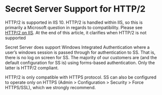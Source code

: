 [title]: # (Secret Server Support for HTTP/2)
[tags]: # (HTTP/2, Networking)
[priority]: #

# Secret Server Support for HTTP/2

HTTP/2 is supported in IIS 10. HTTP/2 is handled within IIS, so this is primarily a Microsoft question in regards to compatibility. Please see [HTTP/2 on IIS](https://docs.microsoft.com/en-us/iis/get-started/whats-new-in-iis-10/http2-on-iis). At the end of this article, it clarifies when HTTP/2 is not supported

Secret Server does support Windows Integrated Authentication where a user’s windows session is passed through for authentication to SS. That is, there is no log on screen for SS.
The majority of our customers are (and the default  configuration for SS is) using forms-based authentication. Only the latter  is HTTP/2 compliant.

HTTP/2 is only  compatible with HTTPS protocol. SS can also be configured to  operate only on HTTPS (Admin > Configuration >  Security >  Force HTTPS/SSL), which we strongly recommend. 
